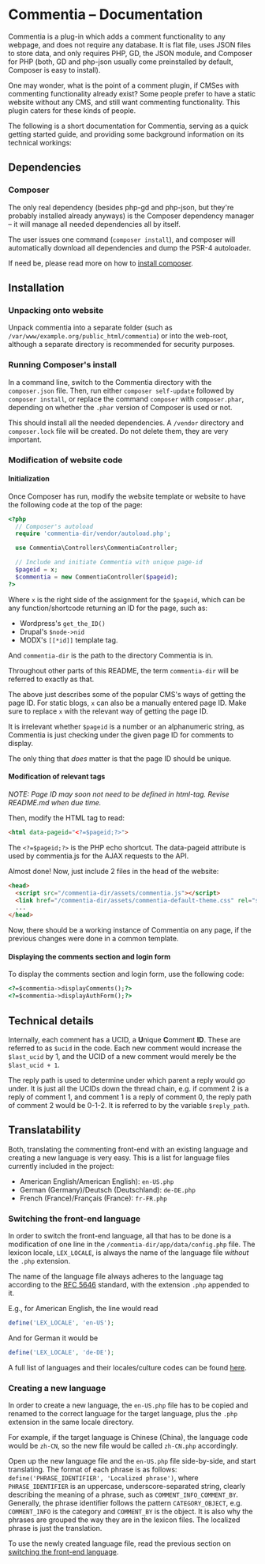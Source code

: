 # Commentia – Documentation

Commentia is a plug-in which adds a comment functionality to any webpage, and does not require any database. It is flat file, uses JSON files to store data, and only requires PHP, GD, the JSON module, and Composer for PHP (both, GD and php-json usually come preinstalled by default, Composer is easy to install).

One may wonder, what is the point of a comment plugin, if CMSes with commenting functionality already exist? Some people prefer to have a static website without any CMS, and still want commenting functionality. This plugin caters for these kinds of people.

The following is a short documentation for Commentia, serving as a quick getting started guide, and providing some background information on its technical workings:

## Dependencies

### Composer

The only real dependency (besides php-gd and php-json, but they're probably installed already anyways) is the Composer dependency manager – it will manage all needed dependencies all by itself.

The user issues one command (`composer install`), and composer will automatically download all dependencies and dump the PSR-4 autoloader.

If need be, please read more on how to [install composer](https://getcomposer.org/doc/00-intro.md#installation-linux-unix-osx 'Installing composer').

## Installation

### Unpacking onto website

Unpack commentia into a separate folder (such as `/var/www/example.org/public_html/commentia`) or into the web-root, although a separate directory is recommended for security purposes.

### Running Composer's install

In a command line, switch to the Commentia directory with the `composer.json` file. Then, run either `composer self-update` followed by `composer install`, or replace the command `composer` with `composer.phar`, depending on whether the `.phar` version of Composer is used or not.

This should install all the needed dependencies. A `/vendor` directory and `composer.lock` file will be created. Do not delete them, they are very important.

### Modification of website code

#### Initialization

Once Composer has run, modify the website template or website to have the following code at the top of the page:

```php
<?php
  // Composer's autoload
  require 'commentia-dir/vendor/autoload.php';

  use Commentia\Controllers\CommentiaController;

  // Include and initiate Commentia with unique page-id
  $pageid = x;
  $commentia = new CommentiaController($pageid);
?>
```

Where `x` is the right side of the assignment for the `$pageid`, which can be any function/shortcode returning an ID for the page, such as:

- Wordpress's `get_the_ID()`
- Drupal's `$node->nid`
- MODX's `[[*id]]` template tag.

And `commentia-dir` is the path to the directory Commentia is in.

Throughout other parts of this README, the term `commentia-dir` will be referred to exactly as that.

The above just describes some of the popular CMS's ways of getting the page ID. For static blogs, `x` can also be a manually entered page ID. Make sure to replace `x` with the relevant way of getting the page ID.

It is irrelevant whether `$pageid` is a number or an alphanumeric string, as Commentia is just checking under the given page ID for comments to display.

The only thing that _does_ matter is that the page ID should be unique.

#### Modification of relevant tags

_NOTE: Page ID may soon not need to be defined in html-tag. Revise README.md when due time._

Then, modify the HTML tag to read:

```html
<html data-pageid="<?=$pageid;?>">
```

The `<?=$pageid;?>` is the PHP echo shortcut. The data-pageid attribute is used by commentia.js for the AJAX requests to the API.

Almost done! Now, just include 2 files in the head of the website:

```html
<head>
  <script src="/commentia-dir/assets/commentia.js"></script>
  <link href="/commentia-dir/assets/commentia-default-theme.css" rel="stylesheet">
  ...
</head>
```

Now, there should be a working instance of Commentia on any page, if the previous changes were done in a common template.

#### Displaying the comments section and login form

To display the comments section and login form, use the following code:

```html
<?=$commentia->displayComments();?>
<?=$commentia->displayAuthForm();?>
```

## Technical details

Internally, each comment has a UCID, a **U**nique **C**omment **ID**. These are referred to as `$ucid` in the code. Each new comment would increase the `$last_ucid` by 1, and the UCID of a new comment would merely be the `$last_ucid + 1`.

The reply path is used to determine under which parent a reply would go under. It is just all the UCIDs down the thread chain, e.g. if comment 2 is a reply of comment 1, and comment 1 is a reply of comment 0, the reply path of comment 2 would be 0-1-2. It is referred to by the variable `$reply_path`.

## Translatability

Both, translating the commenting front-end with an existing language and creating a new language is very easy. This is a list for language files currently included in the project:

  * American English/American English): `en-US.php`
  * German (Germany)/Deutsch (Deutschland): `de-DE.php`
  * French (France)/Français (France): `fr-FR.php`

### <a name='switch-language'>Switching the front-end language</a>

In order to switch the front-end language, all that has to be done is a modification of one line in the `/commentia-dir/app/data/config.php` file. The lexicon locale, `LEX_LOCALE`, is always the name of the language file _without_ the `.php` extension.

The name of the language file always adheres to the language tag according to the [RFC 5646](https://tools.ietf.org/html/rfc5646 'RFC 5646 standard') standard, with the extension `.php` appended to it.

E.g., for American English, the line would read

```php
define('LEX_LOCALE', 'en-US');
```

And for German it would be

```php
define('LEX_LOCALE', 'de-DE');
```

A full list of languages and their locales/culture codes can be found [here](http://download1.parallels.com/SiteBuilder/Windows/docs/3.2/en_US/sitebulder-3.2-win-sdk-localization-pack-creation-guide/30801.htm 'List of Culture Codes').

### Creating a new language

In order to create a new language, the `en-US.php` file has to be copied and renamed to the correct language for the target language, plus the `.php` extension in the same locale directory.

For example, if the target language is Chinese (China), the language code would be `zh-CN`, so the new file would be called `zh-CN.php` accordingly.

Open up the new language file and the `en-US.php` file side-by-side, and start translating. The format of each phrase is as follows: `define('PHRASE_IDENTIFIER', 'Localized phrase')`, where `PHRASE_IDENTIFIER` is an uppercase, underscore-separated string, clearly describing the meaning of a phrase, such as `COMMENT_INFO_COMMENT_BY`. Generally, the phrase identifier follows the pattern `CATEGORY_OBJECT`, e.g. `COMMENT_INFO` is the category and `COMMENT_BY` is the object. It is also why the phrases are grouped the way they are in the lexicon files. The localized phrase is just the translation.

To use the newly created language file, read the previous section on [switching the front-end language](#switch-language).
